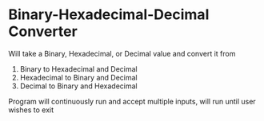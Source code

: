 # Binary-Hexadecimal-Decimal Converter

Will take a Binary, Hexadecimal, or Decimal value and convert it from
1) Binary to Hexadecimal and Decimal
2) Hexadecimal to Binary and Decimal
3) Decimal to Binary and Hexadecimal

Program will continuously run and accept multiple inputs, will run until user wishes to exit
